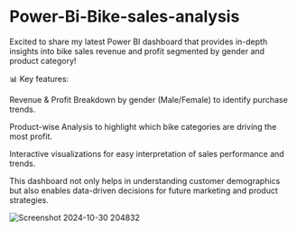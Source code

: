 # Power-Bi-Bike-sales-analysis

Excited to share my latest Power BI dashboard that provides in-depth insights into bike sales revenue and profit segmented by gender and product category!

📊 Key features:

Revenue & Profit Breakdown by gender (Male/Female) to identify purchase trends.

Product-wise Analysis to highlight which bike categories are driving the most profit.

Interactive visualizations for easy interpretation of sales performance and trends.


This dashboard not only helps in understanding customer demographics but also enables data-driven decisions for future marketing and product strategies.

![Screenshot 2024-10-30 204832](https://github.com/user-attachments/assets/0bcbdf38-3bf4-4b93-85ef-3d619e2575ef)
